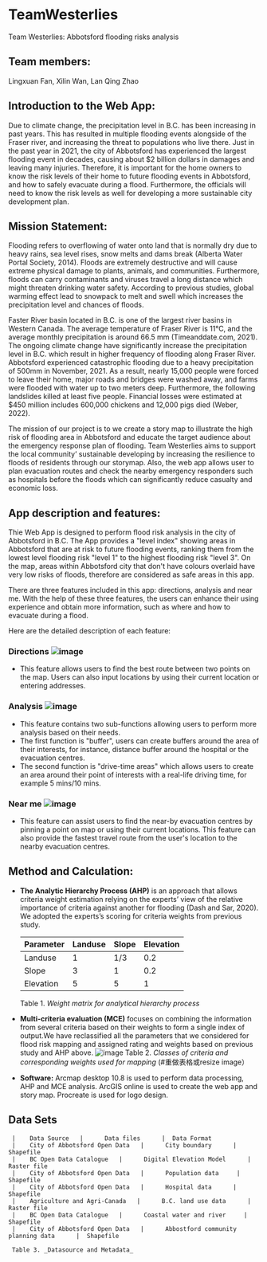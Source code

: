 # TeamWesterlies
Team Westerlies: Abbotsford flooding risks analysis
## Team members: 
Lingxuan Fan, Xilin Wan, Lan Qing Zhao 
## Introduction to the Web App:
Due to climate change, the precipitation level in B.C. has been increasing in past years. This has resulted in multiple flooding events alongside of the Fraser river, and increasing the threat to populations who live there. Just in the past year in 2021, the city of Abbotsford has experienced the largest flooding event in decades, causing about $2 billion dollars in damages and leaving many injuries. Therefore, it is important for the home owners to know the risk levels of their home to future flooding events in Abbotsford, and how to safely evacuate during a flood. Furthermore, the officials will need to know the risk levels as well for developing a more sustainable city development plan. 
## Mission Statement: 
Flooding refers to overflowing of water onto land that is normally dry due to heavy rains, sea level rises, snow melts and dams break (Alberta Water Portal Society, 2014). Floods are extremely destructive and will cause extreme physical damage to plants, animals, and communities. Furthermore,  floods can carry contaminants and viruses travel a long distance which might threaten drinking water safety. According to previous studies,  global warming effect lead to snowpack to melt and swell which increases the precipitation level and chances of floods.

Faster River basin located in B.C. is one of the largest river basins in Western Canada. The average temperature of Fraser River is 11°C, and the average monthly precipitation is around 66.5 mm (Timeanddate.com, 2021). The ongoing climate change have significantly increase the precipitation level in B.C. which result in higher frequency of flooding along Fraser River. 
Abbotsford experienced catastrophic flooding due to a heavy precipitation of 500mm in November, 2021. As a result, nearly 15,000 people were forced to leave their home, major roads and bridges were washed away, and farms were flooded with water up to two meters deep. Furthermore, the following landslides killed at least five people. Financial losses were estimated at $450 million includes 600,000 chickens and 12,000 pigs died (Weber, 2022).

The mission of our project is to we create a story map to illustrate the high risk of flooding area in Abbotsford and educate the target audience about the emergency response plan of flooding. Team Westerlies aims to support the local community’ sustainable developing by increasing the resilience to floods of residents through our storymap. Also, the web app allows user to plan evacuation routes and check the nearby emergency responders such as hospitals before the floods which can significantly reduce casualty and economic loss.
## App description and features:
Thie Web App is designed to perform flood risk analysis in the city of Abbotsford in B.C. The App provides a "level index" showing areas in Abbotsford that are at risk to future flooding events, ranking them from the lowest level flooding risk "level 1" to the highest flooding risk "level 3". On the map, areas within Abbotsford city that don't have colours overlaid have very low risks of floods, therefore are considered as safe areas in this app.

There are three features included in this app: directions, analysis and near me. With the help of these three features, the users can enhance their using experience and obtain more information, such as where and how to evacuate during a flood. 

Here are the detailed description of each feature: 

### Directions ![image](https://user-images.githubusercontent.com/100981881/160197963-fb884f90-b315-4589-a943-860af739f271.png)
- This feature allows users to find the best route between two points on the map. Users can also input locations by using their current location or entering addresses. 

### Analysis ![image](https://user-images.githubusercontent.com/100981881/160198557-ce6e67f2-d096-477d-b971-a7f272c9633e.png)
- This feature contains two sub-functions allowing users to perform more analysis based on their needs. 
- The first function is "buffer", users can create buffers around the area of their interests, for instance, distance buffer around the hospital or the evacuation centres. 
- The second function is "drive-time areas" which allows users to create an area around their point of interests with a real-life driving time, for example 5 mins/10 mins.

### Near me ![image](https://user-images.githubusercontent.com/100981881/160198808-f1834e74-aae3-410b-b70f-cc49019207db.png)
- This feature can assist users to find the near-by evacuation centres by pinning a point on map or using their current locations. This feature can also provide the fastest travel route from the user's location to the nearby evacuation centres. 

## Method and Calculation:
- **The Analytic Hierarchy Process (AHP)** is an approach that allows criteria weight estimation relying on the experts’ view of the relative importance of criteria against another for flooding (Dash and Sar, 2020). We adopted the experts’s scoring for criteria weights from previous study.

     |    Parameter   |      Landuse      |  Slope |  Elevation
     |----------|-------------|------|------|
     | Landuse |      1     |  1/3 |  0.2
     | Slope |      3     |  1 |  0.2
     | Elevation |      5     |  5 |  1

     Table 1. _Weight matrix for analytical hierarchy process_
     
- **Multi-criteria evaluation (MCE)** focuses on combining the information from several criteria based on their weights to form a single index of output.We have reclassified all the parameters that we considered for flood risk mapping and assigned rating and weights based on previous study and AHP above.
          ![image](https://user-images.githubusercontent.com/100981881/160201154-728b70fb-5b60-41c3-af39-6e921938111f.png)
          Table 2. _Classes of criteria and corresponding weights used for mapping_
          (#重做表格或resize image）
  
- **Software:** Arcmap desktop 10.8 is used to perform data processing, AHP and MCE analysis. ArcGIS online is used to create the web app and story map. Procreate is used for logo design.

## Data Sets
     |    Data Source   |      Data files      |  Data Format
     |    City of Abbotsford Open Data   |      City boundary      |  Shapefile 
     |    BC Open Data Catalogue   |      Digital Elevation Model      |  Raster file 
     |    City of Abbotsford Open Data   |      Population data     |  Shapefile 
     |    City of Abbotsford Open Data   |      Hospital data      |  Shapefile
     |    Agriculture and Agri-Canada   |      B.C. land use data      |  Raster file
     |    BC Open Data Catalogue   |      Coastal water and river     |  Shapefile 
     |    City of Abbotsford Open Data   |      Abbostford community planning data      |  Shapefile
     
     Table 3. _Datasource and Metadata_
     
     







